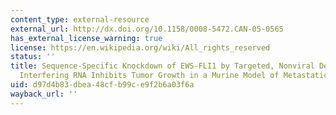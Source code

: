 ```yaml
---
content_type: external-resource
external_url: http://dx.doi.org/10.1158/0008-5472.CAN-05-0565
has_external_license_warning: true
license: https://en.wikipedia.org/wiki/All_rights_reserved
status: ''
title: Sequence-Specific Knockdown of EWS-FLI1 by Targeted, Nonviral Delivery of Small
  Interfering RNA Inhibits Tumor Growth in a Murine Model of Metastatic Ewing's Sarcoma
uid: d97d4b83-dbea-48cf-b99c-e9f2b6a03f6a
wayback_url: ''
---
```

